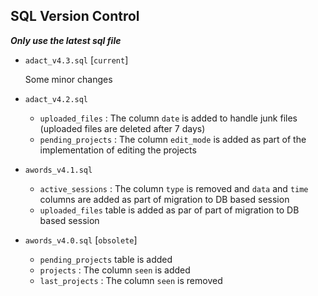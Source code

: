 ## SQL Version Control

   ***Only use the latest sql file***

- `adact_v4.3.sql` [`current`]
    
    Some minor changes
    
- `adact_v4.2.sql`
    
    - `uploaded_files` : The column `date` is added to handle junk files (uploaded files are deleted after 7 days)
    - `pending_projects` : The column `edit_mode` is added as part of the implementation of editing the projects

- `awords_v4.1.sql`
    
    - `active_sessions` : The column `type` is removed and `data` and `time`
       columns are added as part of migration to DB based session
    - `uploaded_files` table is added as par of part of migration to DB based session

- `awords_v4.0.sql` [`obsolete`]

    - `pending_projects` table is added
    - `projects` : The column `seen` is added
    - `last_projects` : The column `seen` is removed
